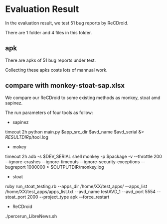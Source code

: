# Evaluation Result

In the evaluation result, we test 51 bug reports by ReCDroid.

There are 1 folder and 4 files in this folder.

## apk

There are apks of 51 bug reports under test.

Collecting these apks costs lots of mannual work.

## compare with monkey-stoat-sap.xlsx

We compare our ReCDroid to some existing methods as monkey, stoat amd sapinez.

The run parameters of four tools as follow:

- sapinez

timeout 2h python main.py $app_src_dir $avd_name $avd_serial &> $RESULTDIR$p/tool.log

- mokey

timeout 2h adb -s $DEV_SERIAL shell monkey -p $package -v --throttle 200 --ignore-crashes --ignore-timeouts --ignore-security-exceptions --bugreport 1000000 > $OUTPUTDIR/monkey.log

- stoat

ruby run_stoat_testing.rb --apps_dir /home/XX/test_apps/ --apps_list /home/XX/test_apps/apps_list.txt --avd_name testAVD_1 --avd_port 5554 --stoat_port 2000 --project_type apk --force_restart 

- ReCDroid

./percerun_LibreNews.sh



